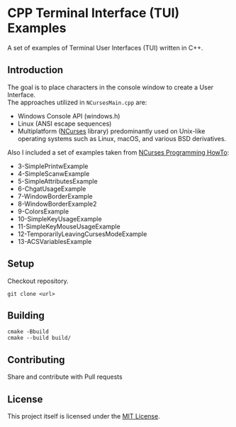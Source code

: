 # CPP Terminal Interface (TUI) Examples

A set of examples of Terminal User Interfaces (TUI) written in C++.

## Introduction

The goal is to place characters in the console window to create a User Interface.  
The approaches utilized in `NCursesMain.cpp` are:
* Windows Console API (windows.h)
* Linux (ANSI escape sequences)
* Multiplatform ([NCurses](https://invisible-island.net/ncurses/) library) predominantly used on Unix-like operating systems such
as Linux, macOS, and various BSD derivatives.

Also I included a set of examples taken from [NCurses Programming HowTo](https://tldp.org/HOWTO/NCURSES-Programming-HOWTO/):  
* 3-SimplePrintwExample
* 4-SimpleScanwExample
* 5-SimpleAttributesExample
* 6-ChgatUsageExample
* 7-WindowBorderExample
* 8-WindowBorderExample2
* 9-ColorsExample
* 10-SimpleKeyUsageExample
* 11-SimpleKeyMouseUsageExample
* 12-TemporarilyLeavingCursesModeExample
* 13-ACSVariablesExample

## Setup 

Checkout repository.
```console
git clone <url>
```

## Building

```console
cmake -Bbuild
cmake --build build/
```

## Contributing

Share and contribute with Pull requests

## License

This project itself is licensed under the [MIT License](https://opensource.org/licenses/MIT).